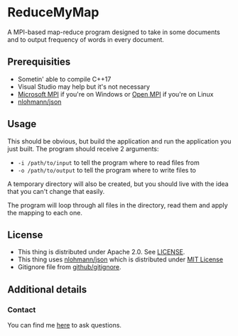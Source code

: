 # ReduceMyMap
A MPI-based map-reduce program designed to take in some documents and to output frequency of words in every document.

## Prerequisities

 * Sometin' able to compile C++17
 * Visual Studio may help but it's not necessary
 * [Microsoft MPI][5] if you're on Windows or [Open MPI][6] if you're on Linux
 * [nlohmann/json][2]

 ## Usage

This should be obvious, but build the application and run the application you just built.
The program should receive 2 arguments:
 - `-i /path/to/input` to tell the program where to read files from
 - `-o /path/to/output` to tell the program where to write files to

A temporary directory will also be created, but you should live with the idea that you can't change that easily.

The program will loop through all files in the directory, read them and apply the mapping to each one.

## License

 * This thing is distributed under Apache 2.0. See [LICENSE](LICENSE).
 * This thing uses [nlohmann/json][2] which is distributed under [MIT License][4]
 * Gitignore file from [github/gitignore][3].

## Additional details

### Contact

You can find me [here][1] to ask questions.

[1]: https://github.com/Vasile2k
[2]: https://github.com/nlohmann/json
[3]: https://github.com/github/gitignore
[4]: https://github.com/nlohmann/json/blob/develop/LICENSE.MIT
[5]: https://docs.microsoft.com/en-us/message-passing-interface/microsoft-mpi
[6]: https://www.open-mpi.org/
